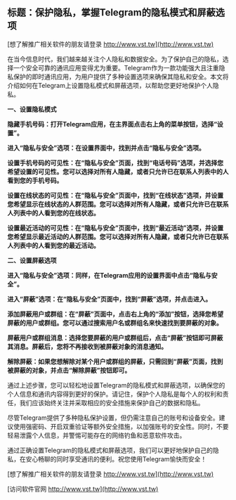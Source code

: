 ## **标题：保护隐私，掌握Telegram的隐私模式和屏蔽选项**

[想了解推广相关软件的朋友请登录 http://www.vst.tw](http://www.vst.tw)

在当今信息时代，我们越来越关注个人隐私和数据安全。为了保护自己的隐私，选择一个安全可靠的通讯应用变得尤为重要。Telegram作为一款功能强大且注重隐私保护的即时通讯应用，为用户提供了多种设置选项来确保其隐私和安全。本文将介绍如何在Telegram上设置隐私模式和屏蔽选项，以帮助您更好地保护个人隐私。

**一、设置隐私模式**

**隐藏手机号码：打开Telegram应用，在主界面点击右上角的菜单按钮，选择“设置”。**

**进入“隐私与安全”选项：在设置界面中，找到并点击“隐私与安全”选项。**

**设置手机号码的可见性：在“隐私与安全”页面，找到“电话号码”选项，并选择您希望设置的可见性。您可以选择对所有人隐藏，或者只允许已在联系人列表中的人看到您的手机号码。**

**设置在线状态的可见性：在“隐私与安全”页面中，找到“在线状态”选项，并设置您希望显示在线状态的人群范围。您可以选择对所有人隐藏，或者只允许已在联系人列表中的人看到您的在线状态。**

**设置最近活动的可见性：在“隐私与安全”页面中，找到“最近活动”选项，并设置您希望显示最近活动的人群范围。您可以选择对所有人隐藏，或者只允许已在联系人列表中的人看到您的最近活动。**

**二、设置屏蔽选项**

**进入“隐私与安全”选项：同样，在Telegram应用的设置界面中点击“隐私与安全”。**

**进入“屏蔽”选项：在“隐私与安全”页面中，找到“屏蔽”选项，并点击进入。**

**添加屏蔽用户或群组：在“屏蔽”页面中，点击右上角的“添加”按钮，选择您希望屏蔽的用户或群组。您可以通过搜索用户名或群组名来快速找到要屏蔽的对象。**

**屏蔽用户或群组消息：选择您要屏蔽的用户或群组后，点击“屏蔽”按钮即可屏蔽其消息。屏蔽后，您将不再接收到被屏蔽对象的消息通知。**

**解除屏蔽：如果您想解除对某个用户或群组的屏蔽，只需回到“屏蔽”页面，找到被屏蔽的对象，并点击“解除屏蔽”按钮即可。**

通过上述步骤，您可以轻松地设置Telegram的隐私模式和屏蔽选项，以确保您的个人信息和通讯内容得到更好的保护。请记住，保护个人隐私是每个人的权利和责任，我们应该始终关注并采取相应的安全措施来保护自己的数据和隐私。

尽管Telegram提供了多种隐私保护设置，但仍需注意自己的账号和设备安全。建议使用强密码、开启双重验证等额外安全措施，以加强账号的安全性。同时，不要轻易泄露个人信息，并警惕可能存在的网络钓鱼和恶意软件攻击。

通过正确设置Telegram的隐私模式和屏蔽选项，我们可以更好地保护自己的隐私，在安心畅聊的同时享受通讯的便利。祝您使用Telegram愉快而安全！

[想了解推广相关软件的朋友请登录 http://www.vst.tw](http://www.vst.tw)


[访问软件官网 http://www.vst.tw](http://www.vst.tw)
